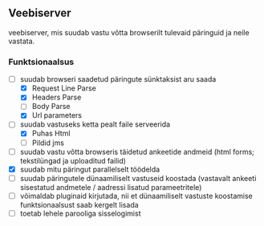 ## Veebiserver
veebiserver, mis suudab vastu võtta browserilt tulevaid päringuid ja neile vastata. 
### Funktsionaalsus
- [ ] suudab browseri saadetud päringute sünktaksist aru saada
    - [x] Request Line Parse 
    - [x] Headers Parse 
    - [ ] Body Parse
    - [x] Url parameters
- [ ] suudab vastuseks ketta pealt faile serveerida
    - [x] Puhas Html
    - [ ] Pildid jms
- [ ] suudab vastu võtta browseris täidetud ankeetide andmeid (html forms; tekstilüngad ja uploaditud failid)
- [x] suudab mitu päringut parallelselt töödelda
- [ ] suudab päringutele dünaamiliselt vastuseid koostada (vastavalt ankeeti sisestatud andmetele / aadressi lisatud parameetritele)
- [ ] võimaldab pluginaid kirjutada, nii et dünaamiliselt vastuste koostamise funktsionaalsust saab kergelt lisada
- [ ] toetab lehele parooliga sisselogimist
